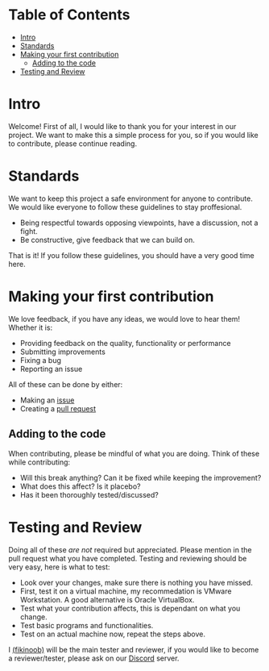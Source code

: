 # Table of Contents

* [Intro](#intro)
* [Standards](#standards)
* [Making your first contribution](#making-your-first-contribution)
  * [Adding to the code](#adding-to-the-code)
* [Testing and Review](#testing-and-review)

# Intro

Welcome! First of all, I would like to thank you for your interest in our project. We want to make this a simple process for you, so if you would like to contribute, please continue reading.

# Standards

We want to keep this project a safe environment for anyone to contribute. We would like everyone to follow these guidelines to stay proffesional.

- Being respectful towards opposing viewpoints, have a discussion, not a fight.
- Be constructive, give feedback that we can build on.

That is it! If you follow these guidelines, you should have a very good time here.

# Making your first contribution

We love feedback, if you have any ideas, we would love to hear them! Whether it is:

- Providing feedback on the quality, functionality or performance
- Submitting improvements
- Fixing a bug
- Reporting an issue

All of these can be done by either:

- Making an [issue](https://github.com/DuckOS-GitHub/DuckOS/issues/new/choose)
- Creating a [pull request](https://github.com/DuckOS-GitHub/DuckOS/Atlas/pulls)

## Adding to the code

When contributing, please be mindful of what you are doing.
Think of these while contributing:

- Will this break anything? Can it be fixed while keeping the improvement?
- What does this affect? Is it placebo?
- Has it been thoroughly tested/discussed?

# Testing and Review

Doing all of these _are not_ required but appreciated. Please mention in the pull request what you have completed.
Testing and reviewing should be very easy, here is what to test:

- Look over your changes, make sure there is nothing you have missed.
- First, test it on a virtual machine, my recommedation is VMware Workstation. A good alternative is Oracle VirtualBox.
- Test what your contribution affects, this is dependant on what you change.
- Test basic programs and functionalities.
- Test on an actual machine now, repeat the steps above.

I [(fikinoob)](https://github.com/fikinoob) will be the main tester and reviewer, if you would like to become a reviewer/tester, please ask on our [Discord](https://dsc.gg/duckos) server.
